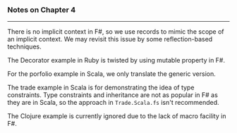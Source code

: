 ### Notes on Chapter 4 ###

---

There is no implicit context in F#, so we use records to mimic the scope of an implicit context. 
We may revisit this issue by some reflection-based techniques.

The Decorator example in Ruby is twisted by using mutable property in F#.

For the porfolio example in Scala, we only translate the generic version.

The trade example in Scala is for demonstrating the idea of type constraints. 
Type constraints and inheritance are not as popular in F# as they are in Scala, so the approach in `Trade.Scala.fs` isn't recommended.

The Clojure example is currently ignored due to the lack of macro facility in F#.